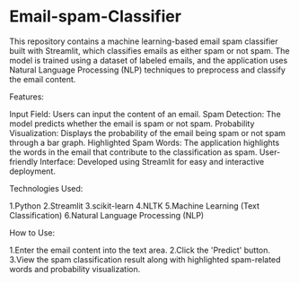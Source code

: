 # Email-spam-Classifier
This repository contains a machine learning-based email spam classifier built with Streamlit, which classifies emails as either spam or not spam. The model is trained using a dataset of labeled emails, and the application uses Natural Language Processing (NLP) techniques to preprocess and classify the email content.

Features:

Input Field: Users can input the content of an email.
Spam Detection: The model predicts whether the email is spam or not spam.
Probability Visualization: Displays the probability of the email being spam or not spam through a bar graph.
Highlighted Spam Words: The application highlights the words in the email that contribute to the classification as spam.
User-friendly Interface: Developed using Streamlit for easy and interactive deployment.

Technologies Used:

1.Python
2.Streamlit
3.scikit-learn
4.NLTK
5.Machine Learning (Text Classification)
6.Natural Language Processing (NLP)

How to Use:

1.Enter the email content into the text area.
2.Click the 'Predict' button.
3.View the spam classification result along with highlighted spam-related words and probability visualization.

